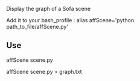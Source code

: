 Display the graph of a Sofa scene

Add it to your bash_profile :
alias affScene='python path_to_file/affScene.py'

## Use
affScene scene.py

affScene scene.py > graph.txt
